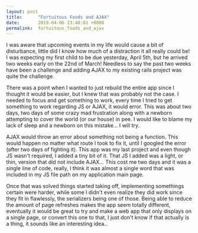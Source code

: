 ```yaml
---
layout: post
title:      "Fortuitous Foods and AJAX"
date:       2019-04-06 23:40:01 +0000
permalink:  fortuitous_foods_and_ajax
---
```



I was aware that upcoming events in my life would cause a bit of disturbance, little did I know how much of a distraction it all really could be!   I was expecting my first child to be due yesterday, April 5th, but he arrived two weeks early on the 22nd of March!  Needless to say the past two weeks have been a challenge and adding AJAX to my existing rails project was quite the challenge.  

There was a point when I wanted to just rebuild the entire app since I thought it would be easier, but I knew that was probably not the case.  I needed to focus and get something to work, every time I tried to get something to work regarding JS or AJAX, it would error.  This was about two days, two days of some crazy mad frustration along with a newborn attempting to cover the world (or our house) in pee.  I would like to blame my lack of sleep and a newborn on this mistake...  I will try.

AJAX would throw an error about something not being a function.  This would happen no matter what route I took to fix it, until I googled the error (after two days of fighting it).  This app was my last project and even though JS wasn't required, I added a tiny bit of it.  That JS I added was a light, or thin, version that did not include AJAX...  This cost me two days and it was a single line of code, really, I think it was almost a single word that was included in my JS file path on my application main page.

Once that was solved things started taking off, implementing somethings certain were harder, while some I didn't even realize they did work since they fit in flawlessly, the serializers being one of those.  Being able to reduce the amount of page refreshes makes the app seem totally different, eventually it would be great to try and make a web app that only displays on a single page, or convert this one to that, I just don't know if that actually is a thing, it sounds like an interesting idea..

